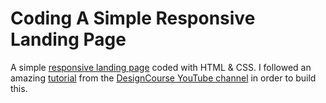 # Coding A Simple Responsive Landing Page
A simple [responsive landing page](https://akhillochen.github.io/Frontend-Course-YouTube/website/) coded with HTML & CSS. I followed an amazing [tutorial](https://www.youtube.com/watch?v=QA0XpGhiz5w&t=7021s) from the [DesignCourse YouTube channel](https://www.youtube.com/c/DesignCourse) in order to build this.
